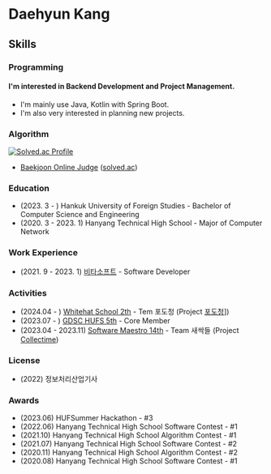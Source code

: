 # Daehyun Kang

## Skills

### Programming
#### I'm interested in Backend Development and Project Management.
- I'm mainly use Java, Kotlin with Spring Boot. 
- I'm also very interested in planning new projects.

### Algorithm
[![Solved.ac Profile](http://mazassumnida.wtf/api/generate_badge?boj=daehyuh)](https://solved.ac/profile/daehyuh)

- [Baekjoon Online Judge](https://www.acmicpc.net/user/daehyuh) ([solved.ac](https://solved.ac/profile/daehyuh))

### Education
- (2023. 3 - ) Hankuk University of Foreign Studies - Bachelor of Computer Science and Engineering
- (2020. 3 - 2023. 1) Hanyang Technical High School - Major of Computer Network


### Work Experience
- (2021. 9 - 2023. 1) [비타소프트](http://www.vitasoft.co.kr/) - Software Developer

### Activities
- (2024.04 - ) [Whitehat School 2th](https://whitehatschool.kr/) - Tem 포도청 (Project [포도청](https://github.com/WHS-GREANGRAPE-PROJECT)])
- (2023.07 - ) [GDSC HUFS 5th](https://gdsc.community.dev/hankuk-university-of-foreign-studies/) - Core Member
- (2023.04 - 2023.11) [Software Maestro 14th](https://www.swmaestro.org/sw/main/main.do) - Team 새싹들 (Project [Collectime](https://github.com/SWM-Collectime))


### License
- (2022) 정보처리산업기사

### Awards
- (2023.06) HUFSummer Hackathon - #3
- (2022.06) Hanyang Technical High School Software Contest - #1
- (2021.10) Hanyang Technical High School Algorithm Contest - #1
- (2021.07) Hanyang Technical High School Software Contest - #2
- (2020.11) Hanyang Technical High School Algorithm Contest - #2
- (2020.08) Hanyang Technical High School Software Contest - #1
